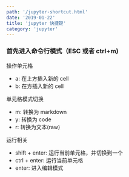 ```yaml
---
path: '/jupyter-shortcut.html'
date: '2019-01-22'
title: 'jupyter 快捷键'
category: 'jupyter'
---
```


### 首先进入命令行模式（ESC 或者 ctrl+m)

操作单元格

-   a: 在上方插入新的 cell
-   b: 在方插入新的 cell

单元格模式切换

-   m: 转换为 markdown
-   y: 转换为 code
-   r: 转换为文本(raw)

运行相关

-   shift + enter: 运行当前单元格，并切换到一个
-   ctrl + enter: 运行当前单元格
-   enter: 进入编辑模式

